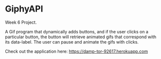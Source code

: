# GiphyAPI
Week 6 Project.

A Gif program that dynamically adds buttons, and if the user clicks on a particular button, the button will retrieve animated gifs that correspond with its data-label. The user can pause and animate the gifs with clicks. 

Check out the application here: https://damp-tor-92617.herokuapp.com
